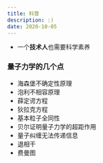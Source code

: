 ```yaml
---
title: 科普
description: :)
date: 2020-10-05
---
```


* 一个**技术人**也需要科学素养

### 量子力学的几个点

* 海森堡不确定性原理
* 泡利不相容原理
* 薛定谔方程
* 狄拉克方程
* 基本粒子全同性
* 贝尔证明量子力学的超距作用
* 量子纠缠无法传递信息
* 退相干
* 费曼图
